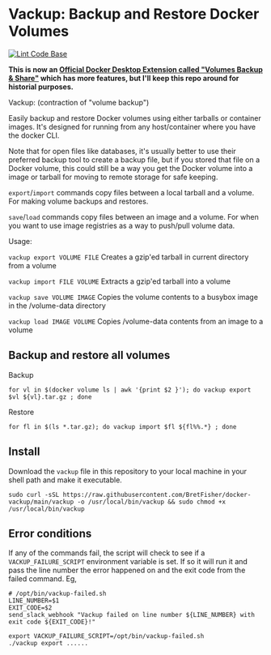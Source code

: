 # Vackup: Backup and Restore Docker Volumes

[![Lint Code Base](https://github.com/BretFisher/docker-vackup/actions/workflows/linter.yml/badge.svg)](https://github.com/BretFisher/docker-vackup/actions/workflows/linter.yml)

**This is now an [Official Docker Desktop Extension called "Volumes Backup & Share"](https://hub.docker.com/extensions/docker/volumes-backup-extension) which has more features, but I'll keep this repo around for historial purposes.**

Vackup: (contraction of "volume backup")

Easily backup and restore Docker volumes using either tarballs or container images.
It's designed for running from any host/container where you have the docker CLI.

Note that for open files like databases,
it's usually better to use their preferred backup tool to create a backup file,
but if you stored that file on a Docker volume,
this could still be a way you get the Docker volume into a image or tarball
for moving to remote storage for safe keeping.

`export`/`import` commands copy files between a local tarball and a volume.
For making volume backups and restores.

`save`/`load` commands copy files between an image and a volume.
For when you want to use image registries as a way to push/pull volume data.

Usage:

`vackup export VOLUME FILE`
  Creates a gzip'ed tarball in current directory from a volume

`vackup import FILE VOLUME`
  Extracts a gzip'ed tarball into a volume

`vackup save VOLUME IMAGE`
  Copies the volume contents to a busybox image in the /volume-data directory

`vackup load IMAGE VOLUME`
  Copies /volume-data contents from an image to a volume

## Backup and restore all volumes

Backup

```
for vl in $(docker volume ls | awk '{print $2 }'); do vackup export $vl ${vl}.tar.gz ; done
```

Restore

```
for fl in $(ls *.tar.gz); do vackup import $fl ${fl%%.*} ; done
```

## Install

Download the `vackup` file in this repository to your local machine in your shell path and make it executable.

```shell
sudo curl -sSL https://raw.githubusercontent.com/BretFisher/docker-vackup/main/vackup -o /usr/local/bin/vackup && sudo chmod +x /usr/local/bin/vackup
```

## Error conditions

If any of the commands fail, the script will check to see if a `VACKUP_FAILURE_SCRIPT`
environment variable is set.  If so it will run it and pass the line number the error
happened on and the exit code from the failed command.  Eg,

```shell
# /opt/bin/vackup-failed.sh
LINE_NUMBER=$1
EXIT_CODE=$2
send_slack_webhook "Vackup failed on line number ${LINE_NUMBER} with exit code ${EXIT_CODE}!"
```

```shell
export VACKUP_FAILURE_SCRIPT=/opt/bin/vackup-failed.sh
./vackup export ......
```
